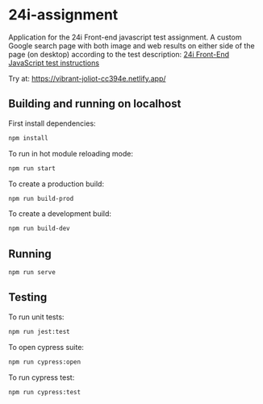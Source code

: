 # 24i-assignment

Application for the 24i Front-end javascript test assignment. A custom Google search page with both image and web results on either side of the page (on desktop) according to the test description: [24i Front-End JavaScript test instructions](https://drive.google.com/file/d/1-0ww8cenojvekeur44P7nQ8PMWJ5O3IZ/view?usp=sharing)

Try at: https://vibrant-joliot-cc394e.netlify.app/

## Building and running on localhost

First install dependencies:

```sh
npm install
```

To run in hot module reloading mode:

```sh
npm run start
```

To create a production build:

```sh
npm run build-prod
```

To create a development build:

```sh
npm run build-dev
```

## Running

```sh
npm run serve
```

## Testing

To run unit tests:

```sh
npm run jest:test
```

To open cypress suite:

```sh
npm run cypress:open
```

To run cypress test:

```sh
npm run cypress:test
```
